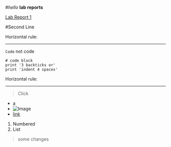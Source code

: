 #*hello* **lab reports**

[Lab Report 1](https://lillyjrjy.github.io/-cse15l-lab-reports/lab-report-1-week-2.html)

#Second Line

Horizontal rule:

---

`Code` not code

```
# code block
print '3 backticks or'
print 'indent 4 spaces'
```

Horizontal rule:

---

> Click

* a
* ![Image](https://wompampsupport.azureedge.net/fetchimage?siteId=7575&v=2&jpgQuality=100&width=700&url=https%3A%2F%2Fi.kym-cdn.com%2Fentries%2Ficons%2Fmobile%2F000%2F026%2F489%2Fcrying.jpg)
* [link](https://www.youtube.com/watch?v=dQw4w9WgXcQ&loop=0)

1. Numbered
2. List


>some changes

